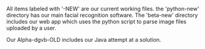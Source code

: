 All items labeled with '-NEW' are our current working files. the 'python-new' directory has our main facial recognition software. The 'beta-new' directory includes our web app which uses the python script to parse image files uploaded by a user.

Our Alpha-dgvb-OLD includes our Java attempt at a solution.
